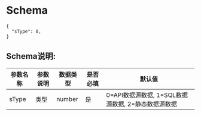 # Schema

```
{
  "sType": 0,
}
```


## Schema说明:
| 参数名称 | 参数说明 | 数据类型 | 是否必填 | 默认值 |
|--|--|--|--| -- |
| sType | 类型 |  number | 是 | 0=API数据源数据, 1=SQL数据源数据, 2=静态数据源数据 |
